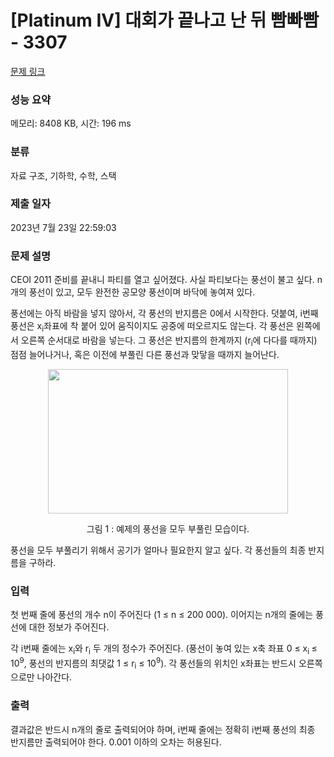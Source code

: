 # [Platinum IV] 대회가 끝나고 난 뒤 빰빠빰 - 3307 

[문제 링크](https://www.acmicpc.net/problem/3307) 

### 성능 요약

메모리: 8408 KB, 시간: 196 ms

### 분류

자료 구조, 기하학, 수학, 스택

### 제출 일자

2023년 7월 23일 22:59:03

### 문제 설명

<p>CEOI 2011 준비를 끝내니 파티를 열고 싶어졌다. 사실 파티보다는 풍선이 불고 싶다. n개의 풍선이 있고, 모두 완전한 공모양 풍선이며 바닥에 놓여져 있다.</p>

<p>풍선에는 아직 바람을 넣지 않아서, 각 풍선의 반지름은 0에서 시작한다. 덧붙여, i번째 풍선은 x<sub>i</sub>좌표에 착 붙어 있어 움직이지도 공중에 떠오르지도 않는다. 각 풍선은 왼쪽에서 오른쪽 순서대로 바람을 넣는다. 그 풍선은 반지름의 한계까지 (r<sub>i</sub>에 다다를 때까지) 점점 늘어나거나, 혹은 이전에 부풀린 다른 풍선과 맞닿을 때까지 늘어난다.</p>

<p style="text-align: center;"><img alt="" src="" style="height:231px; opacity:0.9; text-align:center; width:384px"></p>

<p style="text-align: center;">그림 1 : 예제의 풍선을 모두 부풀린 모습이다.</p>

<p>풍선을 모두 부풀리기 위해서 공기가 얼마나 필요한지 알고 싶다. 각 풍선들의 최종 반지름을 구하라.</p>

### 입력 

 <p>첫 번째 줄에 풍선의 개수 n이 주어진다 (1 ≤ n ≤ 200 000).  이어지는 n개의 줄에는 풍선에 대한 정보가 주어진다. </p>

<p>각 i번째 줄에는 x<sub>i</sub>와  r<sub>i</sub> 두 개의 정수가 주어진다. (풍선이 놓여 있는 x축 좌표 0 ≤ x<sub>i </sub>≤ 10<sup>9</sup>,  풍선의 반지름의 최댓값 1 ≤ r<sub>i</sub> ≤ 10<sup>9</sup>). 각 풍선들의 위치인 x좌표는 반드시 오른쪽으로만 나아간다.</p>

### 출력 

 <p>결과값은 반드시 n개의 줄로 출력되어야 하며, i번째 줄에는 정확히 i번째 풍선의 최종 반지름만 출력되어야 한다. 0.001 이하의 오차는 허용된다.</p>


